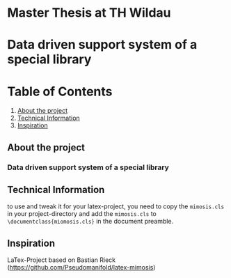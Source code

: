 # Master Thesis at TH Wildau

# Data driven support system of a special library

# Table of Contents
1. [About the project](#about-the-project)
1. [Technical Information](#technical-information)
1. [Inspiration](#inspiration)


## About the project
### Data driven support system of a special library
 
## Technical Information
to use and tweak it for your latex-project, 
you need to copy the `mimosis.cls` in your project-directory and 
add the `mimosis.cls` to `\documentclass{miomosis.cls}` in the document preamble.

## Inspiration
LaTex-Project based on Bastian Rieck (https://github.com/Pseudomanifold/latex-mimosis)
